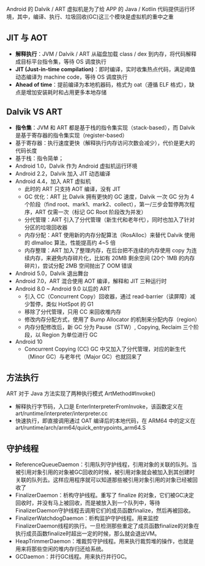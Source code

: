 
Android 的 Dalvik / ART 虚拟机是为了给 APP 的 Java / Kotlin 代码提供运行环境，其中，编译、执行、垃圾回收(GC)这三个模块是虚拟机的重中之重

## JIT 与 AOT

- **解释执行**：JVM / Dalvik / ART 从磁盘加载 class / dex 到内存，将代码解释成目标平台指令集，等待 OS 调度执行
- **JIT (Just-in-time compilation)**：即时编译，实时收集热点代码，满足阈值动态编译为 machine code，等待 OS 调度执行
- **Ahead of time**：提前编译为本地机器码，格式为 oat（遵循 ELF 格式），缺点是增加安装耗时和占用更多本地存储

## Dalvik VS ART

- **指令集**：JVM 和 ART 都是基于栈的指令集实现（stack-based），而 Dalvik 是基于寄存器的指令集实现（register-based）
- 基于寄存器：执行速度更快（解释执行内存访问次数会减少），代价是更大的代码长度
- 基于栈：指令简单；
- Android 1.0，Dalvik 作为 Android 虚拟机运行环境
- Android 2.2，Dalvik 加入 JIT 动态编译
- Android 4.4，加入 ART 虚拟机
  - 此时的 ART 只支持 AOT 编译，没有 JIT
  - GC 优化：ART 比 Dalvik 拥有更快的 GC 速度，Dalvik 一次 GC 分为 4 个阶段（find root、mark1、mark2、collect），第一/三步会暂停两次程序，ART 仅需一次（标记 GC Root 阶段改为并发）
  - 分代管理：ART 引入了分代管理（新生代和老年代），同时也加入了针对分区的垃圾回收器
  - 内存分配：ART 使用新的内存分配算法（RosAlloc）来替代 Dalvik 使用的 dlmalloc 算法，性能提高约 4~5 倍
  - 内存整理：ART 加入了整理内存，在后台把不连续的内存使用 copy 为连续内存，来避免内存碎片化，比如有 20MB 剩余空间 (20个 1MB 的内存碎片)，尝试分配 2MB 空间抛出了 OOM 错误
- Android 5.0，Dalvik 退出舞台
- Android 7.0，ART 混合使用 AOT 编译，解释和 JIT 三种运行时
- Android 8.0 ~ Android 9.0 以后的 ART
    - 引入 CC（Concurrent Copy）回收器，通过 read-barrier（读屏障）减少暂停，类似 HotSpot 的 G1
    - 移除了分代管理，只用 CC 来回收堆内存
    - 修改内存分配方式，使用了 Bump Allocator 的机制来分配内存（region）
    - 内存分配修改后，新 GC 分为 Pause（STW）, Copying, Reclaim 三个阶段，以 Region 为单位进行 GC
- Android 10
  - Concurrent Copying (CC) GC 中又加入了分代管理，对应的新生代（Minor GC）与老年代（Major GC）也就回来了

## 方法执行

ART 对于 Java 方法实现了两种执行模式 ArtMethod#Invoke()

- 解释执行字节码，入口是 EnterInterpreterFromInvoke，该函数定义在 art/runtime/interpreter/interpreter.cc
- 快速执行，即直接调用通过 OAT 编译后的本地代码，在 ARM64 中的定义在 art/runtime/arch/arm64/quick_entrypoints_arm64.S

## 守护线程

- ReferenceQueueDaemon：引用队列守护线程，引用对象的关联的队列。当被引用对象引用的对象被GC回收的时候，被引用对象就会被加入到其创建时关联的队列去。这样应用程序就可以知道那些被引用对象引用的对象已经被回收了
- FinalizerDaemon：析构守护线程。重写了 finalize 的对象，它们被GC决定回收时，并没有马上被回收，而是被放入到一个队列中，等待FinalizerDaemon守护线程去调用它们的成员函数finalize，然后再被回收。
- FinalizerWatchdogDaemon：析构监护守护线程。用来监控FinalizerDaemon线程的执行。一旦检测那些重定了成员函数finalize的对象在执行成员函数finalize时超出一定的时候，那么就会退出VM。
- HeapTrimmerDaemon：堆裁剪守护线程。用来执行裁剪堆的操作，也就是用来将那些空闲的堆内存归还给系统。
- GCDaemon：并行GC线程。用来执行并行GC。




